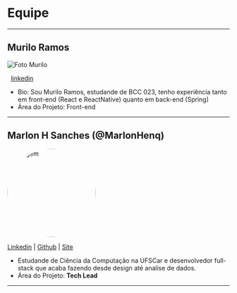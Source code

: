 # Equipe
---
## Murilo Ramos
![Foto Murilo](https://media.licdn.com/dms/image/D4D03AQGL7JYTUYNwXQ/profile-displayphoto-shrink_200_200/0/1688145079008?e=1719446400&v=beta&t=ByoyV6zUIPnyD7doQrpESKfcGEuXJdsoKXuijsO49yY)

&nbsp;
[linkedin](www.linkedin.com/in/muriedu)

- Bio: Sou Murilo Ramos, estudande de BCC 023, tenho experiência tanto em front-end (React e ReactNative) quanto em back-end (Spring)
- Área do Projeto: Front-end
---

## Marlon H Sanches (@MarlonHenq)

<img src="https://github.com/MarlonHenq.png" alt="Imagem" style="border-radius: 50%; width: 200px; height: 200px;">


[Linkedin](https://www.linkedin.com/in/marlonhenq/) |
[Github](https://github.com/MarlonHenq) |
[Site](https://marlonhenq.dev)

- Estudande de Ciência da Computação na UFSCar e desenvolvedor full-stack que acaba fazendo desde design até analise de dados.
- Área do Projeto: **Tech Lead**
---
